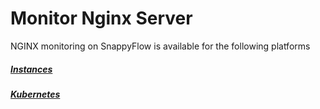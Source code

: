 # Monitor Nginx Server

NGINX monitoring on SnappyFlow is available for the following platforms

##### [Instances](/docs/selfhosted-turbo/Integrations/nginx/nginx_instance)

##### [Kubernetes](/docs/selfhosted-turbo/Integrations/nginx/nginx_kubernetes)

